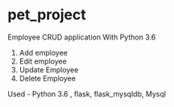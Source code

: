 # pet_project

Employee CRUD application With Python 3.6

1. Add employee 
2. Edit employee
3. Update Employee
4. Delete Employee

Used - Python 3.6 , flask, flask_mysqldb, Mysql

